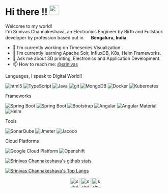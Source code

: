 <h1>Hi there  !! <img src="https://emojis.slackmojis.com/emojis/images/1471045852/843/highfive.gif?1471045852" width="30"/> </h1>

<p>Welcome to my world! </br> 
I'm Srinivas Channakeshava, an Electronics Engineer by Birth and Fullstack developer by profession based out in <img src="https://cdn4.iconfinder.com/data/icons/world-flags-12/512/Untitled-2-19-256.png" width="16"/> <b>Bengaluru, India</b>. </p>

- 🔭 I’m currently working on Timeseries Visualization .
- 🌱 I’m currently learning Apache Solr, InfluxDB, K8s, Helm Frameworks.
- 💬 Ask me about 3D printing, Electronics and Application Development.
- 📫 How to reach me: [@srinivas](https://linkedin.com/in/srinivas-channakeshava-517a3161)

Languages, I speak to Digital World!!
<p>
<img alt="html5" src="https://img.shields.io/badge/-HTML5-E34F26?style=flat-square&logo=html5&logoColor=white" />
<img alt="TypeScript" src="https://img.shields.io/badge/-TypeScript-007ACC?style=flat-square&logo=typescript&logoColor=white" />
<img alt="Java" src="https://img.shields.io/badge/-java-orange?style=flat-square&logo=java&logoColor=white" />
<img alt="git" src="https://img.shields.io/badge/-Git-F05032?style=flat-square&logo=git&logoColor=white" />
<img alt="MongoDB" src="https://img.shields.io/badge/-MongoDB-13aa52?style=flat-square&logo=mongodb&logoColor=white" />
<img alt="Docker" src="https://img.shields.io/badge/-Docker-46a2f1?style=flat-square&logo=docker&logoColor=white" />
<img alt="Kubernetes" src="https://img.shields.io/badge/-Kubernetes-blue?style=flat-square&logo=kubernetes&logoColor=white"/>
</p>

Frameworks
<p>
<img alt="Spring Boot" src="https://img.shields.io/badge/-SpringBoot-green?style=flat-square&logo=spring&logoColor=white"/>
<img alt="Spring Boot" src="https://img.shields.io/badge/-SpringCloud-green?style=flat-square&logo=spring&logoColor=white"/>
<img alt="Bootstrap" src="https://img.shields.io/badge/-Bootstrap-563d7c?style=flat-square&logo=bootstrap&logoColor=white"/>
<img alt="Angular" src="https://img.shields.io/badge/-Angular-DD0031?style=flat-square&logo=angular&logoColor=white" />
<img alt="Angular Material" src="https://img.shields.io/badge/-AngularMaterial-3f51b5?style=flat-square&logo=angular&logoColor=white" />
<img alt="Helm" src="https://img.shields.io/badge/-helm-091C84?style=flat-square&logo=helm&logoColor=white" />


</p>

Tools
<p>
<img alt="SonarQube" src="https://img.shields.io/badge/-Sonarqube-4c9bd6?style=flat-square&logo=sonarqube&logoColor=white" />
<img alt="Jmeter" src="https://img.shields.io/badge/-Jmeter-maroon?style=flat-square&logo=jmeter&logoColor=white" />
<img alt="Jacoco" src="https://img.shields.io/badge/-Jacoco-red?style=flat-square&logo=jacoco&logoColor=white" />


</p>
Cloud Platforms
<p>
<img alt="Google Cloud Platform" src="https://img.shields.io/badge/-Google_Cloud_Platform-1a73e8?style=flat-square&logo=google-cloud&logoColor=white" />
<img alt="Openshift" src="https://img.shields.io/badge/-Openshift-darkred?style=flat-square&logo=openshift&logoColor=white"/>
</p>


[![Srinivas Channakeshava's github stats](https://github-readme-stats.vercel.app/api?username=srinivaschannakeshava&count_private=true&show_icons=true)]()

[![Srinivas Channakeshava's Top Langs](https://github-readme-stats.vercel.app/api/top-langs/?username=srinivaschannakeshava&langs_count=8&layout=compact)]()


<p align="center">
<a href="https://twitter.com/srinivasgowda_c" target="blank"><img align="center" src="https://cdn.jsdelivr.net/npm/simple-icons@3.0.1/icons/twitter.svg" alt="srinivaschannakeshava" height="30" width="30" /></a>
<a href="https://linkedin.com/in/srinivas-channakeshava-517a3161" target="blank"><img align="center" src="https://cdn.jsdelivr.net/npm/simple-icons@3.0.1/icons/linkedin.svg" alt="srinivaschannakeshava" height="30" width="30" /></a>
<a href="https://www.instagram.com/srini_machinist/" target="blank"><img align="center" src="https://cdn.jsdelivr.net/npm/simple-icons@3.0.1/icons/instagram.svg" alt="srinivaschannakeshava" height="30" width="30" /></a>
</p>
